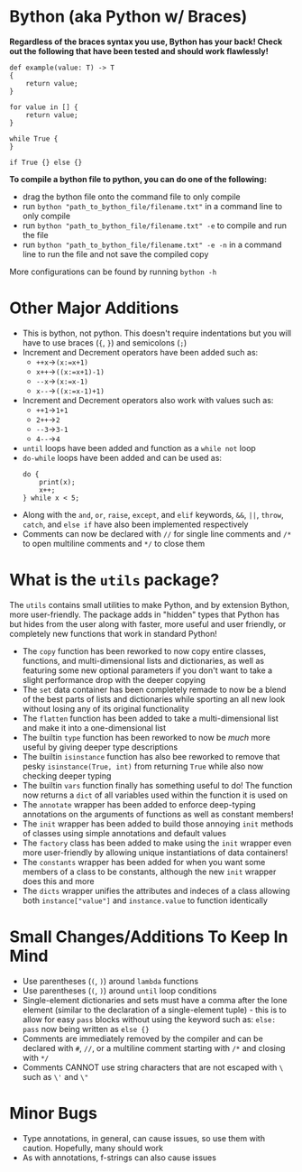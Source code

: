 # Bython (aka Python w/ Braces)

**Regardless of the braces syntax you use, Bython has your back! Check out the following that have been tested and should work flawlessly!**
```
def example(value: T) -> T
{
    return value;
}
```
```
for value in [] {
    return value;
}
```
```
while True {
}
```
```
if True {} else {}
```

**To compile a bython file to python, you can do one of the following:**
- drag the bython file onto the command file to only compile
- run `bython "path_to_bython_file/filename.txt"` in a command line to only compile
- run `bython "path_to_bython_file/filename.txt" -e` to compile and run the file
- run `bython "path_to_bython_file/filename.txt" -e -n` in a command line to run the file and not save the compiled copy

More configurations can be found by running `bython -h`
# Other Major Additions
- This is bython, not python. This doesn't require indentations but you will have to use braces (`{`, `}`) and semicolons (`;`)
- Increment and Decrement operators have been added such as:
  - `++x`->`(x:=x+1)`
  - `x++`->`((x:=x+1)-1)`
  - `--x`->`(x:=x-1)`
  - `x--`->`((x:=x-1)+1)`
- Increment and Decrement operators also work with values such as:
  - `++1`->`1+1`
  - `2++`->`2`
  - `--3`->`3-1`
  - `4--`->`4`
- `until` loops have been added and function as a `while not` loop
- `do-while` loops have been added and can be used as:
    ```x=0;
    do {
        print(x);
        x++;
    } while x < 5;
- Along with the `and`, `or`, `raise`, `except`, and `elif` keywords, `&&`, `||`, `throw`, `catch`, and `else if` have also been implemented respectively
- Comments can now be declared with `//` for single line comments and `/*` to open multiline comments and `*/` to close them

# What is the `utils` package?
The `utils` contains small utilities to make Python, and by extension Bython, more user-friendly. The package adds in "hidden" types that Python has but hides from the user along with faster, more useful and user friendly, or completely new functions that work in standard Python!
- The `copy` function has been reworked to now copy entire classes, functions, and multi-dimensional lists and dictionaries, as well as featuring some new optional parameters if you don't want to take a slight performance drop with the deeper copying
- The `set` data container has been completely remade to now be a blend of the best parts of lists and dictionaries while sporting an all new look without losing any of its original functionality
- The `flatten` function has been added to take a multi-dimensional list and make it into a one-dimensional list
- The builtin `type` function has been reworked to now be *much* more useful by giving deeper type descriptions
- The builtin `isinstance` function has also bee reworked to remove that pesky `isinstance(True, int)` from returning `True` while also now checking deeper typing
- The builtin `vars` function finally has something useful to do! The function now returns a `dict` of all variables used within the function it is used on
- The `annotate` wrapper has been added to enforce deep-typing annotations on the arguments of functions as well as constant members!
- The `init` wrapper has been added to build those annoying `init` methods of classes using simple annotations and default values
- The `factory` class has been added to make using the `init` wrapper even more user-friendly by allowing unique instantiations of data containers!
- The `constants` wrapper has been added for when you want some members of a class to be constants, although the new `init` wrapper does this and more
- The `dicts` wrapper unifies the attributes and indeces of a class allowing both `instance["value"]` and `instance.value` to function identically

# Small Changes/Additions To Keep In Mind
- Use parentheses (`(`, `)`) around `lambda` functions
- Use parentheses (`(`, `)`) around `until` loop conditions
- Single-element dictionaries and sets must have a comma after the lone element (similar to the declaration of a single-element tuple) - this is to allow for easy `pass` blocks without using the keyword such as: `else: pass` now being written as `else {}`
- Comments are immediately removed by the compiler and can be declared with `#`, `//`, or a multiline comment starting with `/*` and closing with `*/`
- Comments CANNOT use string characters that are not escaped with `\` such as `\'` and `\"`

# Minor Bugs
- Type annotations, in general, can cause issues, so use them with caution. Hopefully, many should work
- As with annotations, f-strings can also cause issues

